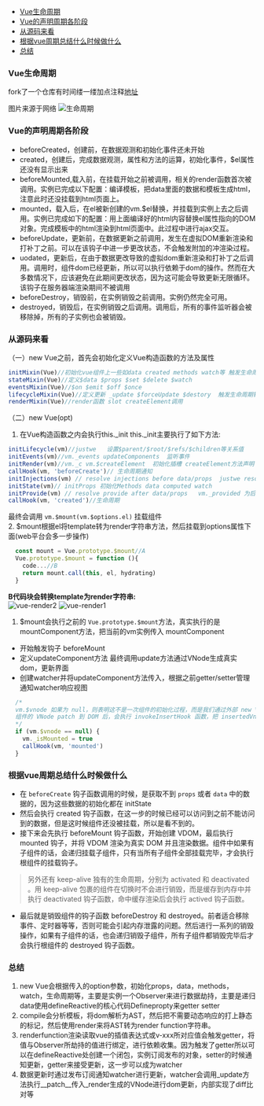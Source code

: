 - [Vue生命周期](#vue%e7%94%9f%e5%91%bd%e5%91%a8%e6%9c%9f)
- [Vue的声明周期各阶段](#vue%e7%9a%84%e5%a3%b0%e6%98%8e%e5%91%a8%e6%9c%9f%e5%90%84%e9%98%b6%e6%ae%b5)
- [从源码来看](#%e4%bb%8e%e6%ba%90%e7%a0%81%e6%9d%a5%e7%9c%8b)
- [根据vue周期总结什么时候做什么](#%e6%a0%b9%e6%8d%aevue%e5%91%a8%e6%9c%9f%e6%80%bb%e7%bb%93%e4%bb%80%e4%b9%88%e6%97%b6%e5%80%99%e5%81%9a%e4%bb%80%e4%b9%88)
- [总结](#%e6%80%bb%e7%bb%93)

### Vue生命周期  

fork了一个仓库有时间缕一缕加点注释[地址](https://github.com/justwe7/vue)  

图片来源于网络
![生命周期](../static/vue-lifecycle.png)  


### Vue的声明周期各阶段
- beforeCreated，创建前，在数据观测和初始化事件还未开始
- created，创建后，完成数据观测，属性和方法的运算，初始化事件，$el属性还没有显示出来
- beforeMounted,载入前，在挂载开始之前被调用，相关的render函数首次被调用。实例已完成以下配置：编译模板，把data里面的数据和模板生成html，注意此时还没挂载到html页面上。
- mounted，载入后，在el被新创建的vm.$el替换，并挂载到实例上去之后调用。实例已完成如下的配置：用上面编译好的html内容替换el属性指向的DOM对象。完成模板中的html渲染到html页面中。此过程中进行ajax交互。
- beforeUpdate，更新前，在数据更新之前调用，发生在虚拟DOM重新渲染和打补丁之前。可以在该钩子中进一步更改状态，不会触发附加的冲渲染过程。
- uodated，更新后，在由于数据更改导致的虚拟dom重新渲染和打补丁之后调用。调用时，组件dom已经更新，所以可以执行依赖于dom的操作。然而在大多数情况下，应该避免在此期间更改状态，因为这可能会导致更新无限循环。该钩子在服务器端渲染期间不被调用
- beforeDestroy，销毁前，在实例销毁之前调用。实例仍然完全可用。
- destroyed，销毁后，在实例销毁之后调用。调用后，所有的事件监听器会被移除掉，所有的子实例也会被销毁。


### 从源码来看
（一）new Vue之前，首先会初始化定义Vue构造函数的方法及属性
```js
initMixin(Vue)//初始化vue组件上一些如data created methods watch等 触发生命周期钩子函数：beforeCreate created
stateMixin(Vue)//定义$data $props $set $delete $watch
eventsMixin(Vue)//$on $emit $off $once
lifecycleMixin(Vue)//定义更新 _update $forceUpdate $destory  触发生命周期钩子函数： 'beforeDestroy' , 'destroyed' , 'beforeMount' , 'beforeUpdate' ,'mounted', 'activated' , 'deactivated'
renderMixin(Vue)//render函数 slot createElement调用
```

（二）new Vue(opt)
1. 在Vue构造函数之内会执行this._init
this._init主要执行了如下方法:
```js
initLifecycle(vm)//justwe   设置$parent/$root/$refs/$children等关系值
initEvents(vm)//vm._events updateComponents  监听事件
initRender(vm)//vm._c vm.$createElement  初始化插槽 createElement方法声明
callHook(vm, 'beforeCreate')// 生命周期通知
initInjections(vm) // resolve injections before data/props  justwe resolveInject  defineReactive 注入数据依赖
initState(vm)// initProps 初始化Methods data computed watch 
initProvide(vm) // resolve provide after data/props   vm._provided 为后代提供数据
callHook(vm, 'created')//生命周期
```
最终会调用 `vm.$mount(vm.$options.el)` 挂载组件   
2. $mount根据el将template转为render字符串方法，然后挂载到options属性下面(web平台会多一步操作)
```js
  const mount = Vue.prototype.$mount//A
  Vue.prototype.$mount = function (){
    code...//B
    return mount.call(this, el, hydrating)
  }
```
**B代码块会转换template为render字符串:**    
![vue-render2](../static/vue-render2.png)
![vue-render1](../static/vue-render1.png)   

1. \$mount会执行之前的 `Vue.prototype.$mount`方法，真实执行的是mountComponent方法，把当前的vm实例传入
mountComponent
- 开始触发钩子 beforeMount
- 定义updateComponent方法 最终调用update方法通过VNode生成真实dom，更新界面
- 创建watcher并将updateComponent方法传入，根据之前getter/setter管理通知watcher响应视图
```js
  /* 
  vm.$vnode 如果为 null，则表明这不是一次组件的初始化过程，而是我们通过外部 new Vue 初始化过程。那么对于组件，它的 mounted 时机在哪儿呢？ 
  组件的 VNode patch 到 DOM 后，会执行 invokeInsertHook 函数，把 insertedVnodeQueue 里保存的钩子函数依次执行一遍，它的定义在 src/core/vdom/patch.js
  */
  if (vm.$vnode == null) {
    vm._isMounted = true
    callHook(vm, 'mounted')
  }
```

### 根据vue周期总结什么时候做什么
- 在 `beforeCreate` 钩子函数调用的时候，是获取不到 `props` 或者 `data` 中的数据的，因为这些数据的初始化都在 initState
- 然后会执行 created 钩子函数，在这一步的时候已经可以访问到之前不能访问到的数据，但是这时候组件还没被挂载，所以是看不到的。
- 接下来会先执行 beforeMount 钩子函数，开始创建 VDOM，最后执行 mounted 钩子，并将 VDOM 渲染为真实 DOM 并且渲染数据。组件中如果有子组件的话，会递归挂载子组件，只有当所有子组件全部挂载完毕，才会执行根组件的挂载钩子。
  
> 另外还有 keep-alive 独有的生命周期，分别为 activated 和 deactivated 。用 keep-alive 包裹的组件在切换时不会进行销毁，而是缓存到内存中并执行 deactivated 钩子函数，命中缓存渲染后会执行 actived 钩子函数。

- 最后就是销毁组件的钩子函数 beforeDestroy 和 destroyed。前者适合移除事件、定时器等等，否则可能会引起内存泄露的问题。然后进行一系列的销毁操作，如果有子组件的话，也会递归销毁子组件，所有子组件都销毁完毕后才会执行根组件的 destroyed 钩子函数。


### 总结

1. new Vue会根据传入的option参数，初始化props，data，methods，watch，生命周期等，主要是实例一个Observer来进行数据劫持，主要是递归data使用defineReactive的核心代码Definepropty来getter setter
2. compile会分析模板，将dom解析为AST，然后把不需要动态响应的打上静态的标记，然后使用render来将AST转为render function字符串。
3. renderfunction渲染读取vue的插值表达式或v-xxx所对应值会触发getter，将值与Observer所劫持的值进行绑定，进行依赖收集。因为触发了getter所以可以在defineReactive处创建一个闭包，实例订阅发布的对象，setter的时候通知更新，getter来接受更新，这一步可以成为watcher
4. 数据更新时通过发布订阅通知watcher进行更新，watcher会调用_update方法执行__patch__传入_render生成的VNode进行dom更新，内部实现了diff比对等

